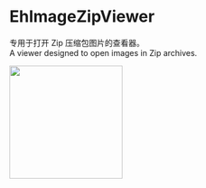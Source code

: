 # EhImageZipViewer

专用于打开 Zip 压缩包图片的查看器。  
A viewer designed to open images in Zip archives.

<a href="https://apps.microsoft.com/detail/9ng7mfhf7j20?mode=direct">
	<img src="https://get.microsoft.com/images/zh-cn%20dark.svg" width="200"/>
</a>
